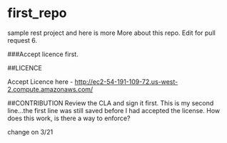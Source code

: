 # first_repo

sample rest project and here is more
More about this repo. 
Edit for pull request 6.

###Accept licence first.


##LICENCE

Accept Licence here - http://ec2-54-191-109-72.us-west-2.compute.amazonaws.com/


##CONTRIBUTION
Review the CLA and sign it first.
This is my second line...the first line was still saved before I had accepted the license. How does this work, is there a way to enforce?

change on 3/21
